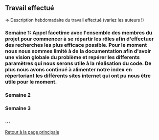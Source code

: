 ## Travail effectué 

=> Description hebdomadaire du travail effectué (variez les auteurs !)

### Semaine 1: Appel facetime avec l'ensemble des membres du projet pour commencer à se répartir les rôles afin d'effectuer des recherches les plus efficace possible. Pour le moment nous nous sommes limité à de la documentation afin d'avoir une vision globale du problème et repérer les differents paramètres qui nous serons utile à la réalisation du code. De plus nous avons continué à alimenter notre index en répertoriant les différents sites internet qui ont pu nous être utile pour le moment.
### Semaine 2
### Semaine 3
### ...

<a href="index.html"> Retour à la page principale </a>
